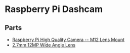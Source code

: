 # Raspberry Pi Dashcam

## Parts
- [Raspberry Pi High Quality Camera -- M12 Lens Mount](https://adafruit.com/product/5661)
- [2.7mm 12MP Wide Angle Lens](https://adafruit.com/product/5698)
